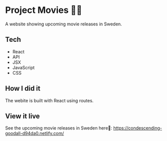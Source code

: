 # Project Movies 🎥🍿

A website showing upcoming movie releases in Sweden. 

## Tech

- React
- API
- JSX
- JavaScript
- CSS

## How I did it

The webite is built with React using routes. 

## View it live

See the upcoming movie releases in Sweden here🖤: https://condescending-goodall-d94da0.netlify.com/
